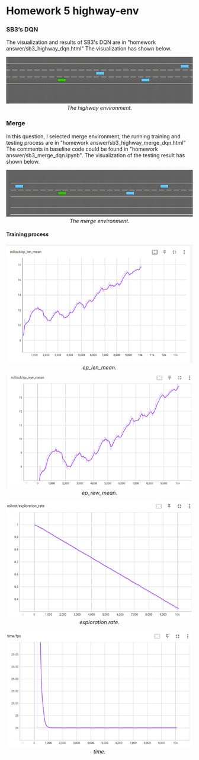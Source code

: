 # Homework 5 highway-env



### SB3’s DQN
The visualization and results of SB3's DQN are in "homework answer/sb3_highway_dqn.html"
The visualization has shown below.
<p align="center">
    <img src="homework_answer/highway.gif?raw=true"><br/>
    <em>The highway environment.</em>
</p>

### Merge

In this question, I selected merge environment, the running training and testing process are in "homework answer/sb3_highway_merge_dqn.html"
The comments in baseline code could be found in "homework answer/sb3_merge_dqn.ipynb".
The visualization of the testing result has shown below.
<p align="center">
    <img src="homework_answer/merge.gif?raw=true"><br/>
    <em>The merge environment.</em>
</p>


#### Training process
<p align="center">
    <img src="homework_answer/ep_len_mean.png?raw=true"><br/>
    <em>ep_len_mean.</em>
</p>
<p align="center">
    <img src="homework_answer/ep_rew_mean.png?raw=true"><br/>
    <em>ep_rew_mean.</em>
</p>
<p align="center">
    <img src="homework_answer/exploration_rate.png?raw=true"><br/>
    <em>exploration rate.</em>
</p>
<p align="center">
    <img src="homework_answer/time_fps.png?raw=true"><br/>
    <em>time.</em>
</p>

